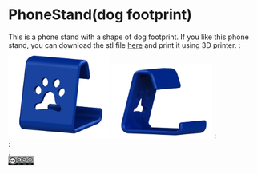 # PhoneStand(dog footprint)
This is a phone stand with a shape of dog footprint. If you like this phone stand, you can download the stl file [here](https://github.com/jwchang418/PhoneStand-dog-footprint-/blob/main/PhoneStand.STL) and print it using 3D printer.
:  
<img src="https://github.com/jwchang418/PhoneStand-dog-footprint-/blob/main/Rendering_1.png" width="40%"/>
<img src="https://github.com/jwchang418/PhoneStand-dog-footprint-/blob/main/Rendering_2.png" width="40%"/>
:  
:  
:  
<img src="https://github.com/jwchang418/PhoneStand-dog-footprint-/blob/main/by-nc-sa.png" width="10%" />


